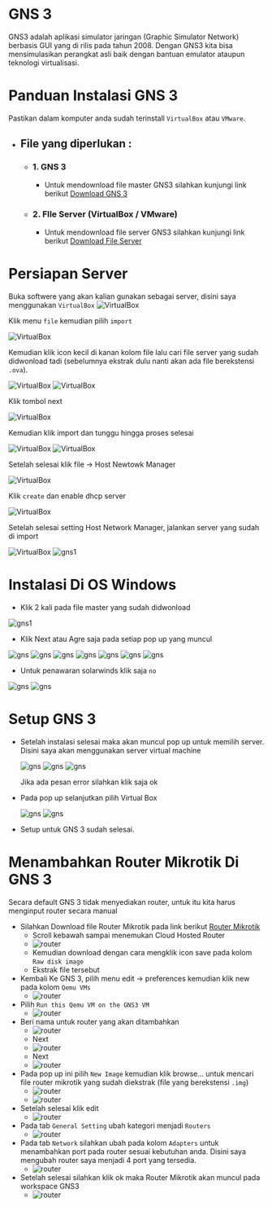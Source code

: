 # GNS 3
GNS3 adalah aplikasi simulator jaringan (Graphic Simulator Network) berbasis GUI yang di rilis pada tahun 2008. Dengan GNS3 kita bisa mensimulasikan perangkat asli baik dengan bantuan emulator ataupun teknologi virtualisasi.

# Panduan Instalasi GNS 3
Pastikan dalam komputer anda sudah terinstall `VirtualBox` atau `VMware`.
* ## File yang diperlukan :
  * ### 1. GNS 3
    - Untuk mendownload file master GNS3 silahkan kunjungi link berikut [Download GNS 3](https://www.gns3.com/software/download)
  - ### 2. FIle Server (VirtualBox / VMware)
    - Untuk mendownload file server GNS3 silahkan kunjungi link berikut [Download File Server](https://www.gns3.com/software/download-vm)

# Persiapan Server
Buka softwere yang akan kalian gunakan sebagai server, disini saya menggunakan `VirtualBox` 
![VirtualBox](img/vb1.png)

Klik menu `file` kemudian pilih `import`

![VirtualBox](img/vb2.png)

Kemudian klik icon kecil di kanan kolom file lalu cari file server yang sudah didwonload tadi (sebelumnya ekstrak dulu nanti akan ada file berekstensi `.ova`).

![VirtualBox](img/vb3.png)
![VirtualBox](img/vb4.png)

Klik tombol next

![VirtualBox](img/vb5.png)

Kemudian klik import dan tunggu hingga proses selesai

![VirtualBox](img/vb6.png)
![VirtualBox](img/vb7.png)

Setelah selesai klik file -> Host Newtowk Manager

![VirtualBox](img/vb9.png)

Klik `create` dan enable dhcp server

![VirtualBox](img/vb10.png)

Setelah selesai setting Host Network Manager, jalankan server yang sudah di import

![VirtualBox](img/vb8.png)
![gns1](img/gns2.jpeg)


# Instalasi Di OS Windows
  * Klik 2 kali pada file master yang sudah didwonload
  
  ![gns1](img/gns1.jpeg)
  * Klik Next atau Agre saja pada setiap pop up yang muncul
  
  ![gns](img/gns3.jpeg)
  ![gns](img/gns4.jpeg)
  ![gns](img/gns5.jpeg)
  ![gns](img/gns6.jpeg)
  ![gns](img/gns6.jpeg)
  ![gns](img/gns7.jpeg)
  ![gns](img/gns8.jpeg)
  * Untuk penawaran solarwinds klik saja `no`
  
  ![gns](img/gns11.jpeg)
  ![gns](img/gns12.jpeg)

# Setup GNS 3
* Setelah instalasi selesai maka akan muncul pop up untuk memilih server. Disini saya akan menggunakan server virtual machine
  
  ![gns](img/setup1.jpeg)
  ![gns](img/setup2.jpeg)
  ![gns](img/setup3.jpeg)

    Jika ada pesan error silahkan klik saja ok

* Pada pop up selanjutkan pilih Virtual Box
  
  ![gns](img/setup4.jpeg)
  ![gns](img/setup5.jpeg)

* Setup untuk GNS 3 sudah selesai.
  
# Menambahkan Router Mikrotik Di GNS 3
Secara default GNS 3 tidak menyediakan router, untuk itu kita harus menginput router secara manual

- Silahkan Download file Router Mikrotik pada link berikut [Router Mikrotik](https://mikrotik.com/download)
  - Scroll kebawah sampai menemukan Cloud Hosted Router
  - ![router](img/router1.png)
  - Kemudian download dengan cara mengklik icon save pada kolom `Raw disk image`
  - Ekstrak file tersebut
- Kembali Ke GNS 3, pilih menu edit -> preferences kemudian klik new pada kolom `Qemu VMs`
  - ![router](img/router2.jpeg)
- Pilih `Run this Qemu VM on the GNS3 VM`
  - ![router](img/router3.jpeg)
- Beri nama untuk router yang akan ditambahkan
  - ![router](img/router4.jpeg)
  - Next
  - ![router](img/router5.jpeg)
  - Next
  - ![router](img/router6.jpeg)
- Pada pop up ini pilih `New Image` kemudian klik browse... untuk mencari file router mikrotik yang sudah diekstrak (file yang berekstensi `.img`)
  - ![router](img/router7.jpeg)
  - ![router](img/router8.jpeg)
- Setelah selesai klik edit
  - ![router](img/router9.jpeg)
- Pada tab `General Setting` ubah kategori menjadi `Routers`
  - ![router](img/router10.jpeg)
- Pada tab `Network` silahkan ubah pada kolom `Adapters` untuk menambahkan port pada router sesuai kebutuhan anda. Disini saya mengubah router saya menjadi 4 port yang tersedia.
  - ![router](img/router11.jpeg)
- Setelah selesai silahkan klik ok maka Router Mikrotik akan muncul pada workspace GNS3
  - ![router](img/router12.jpeg)

  
    
